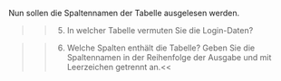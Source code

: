 Nun sollen die Spaltennamen der Tabelle ausgelesen werden.

>>5) In welcher Tabelle vermuten Sie die Login-Daten?

>>6) Welche Spalten enthält die Tabelle? Geben Sie die Spaltennamen in der Reihenfolge der Ausgabe und mit Leerzeichen getrennt an.<<